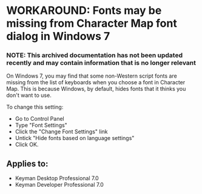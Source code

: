 # WORKAROUND: Fonts may be missing from Character Map font dialog in Windows 7

### **NOTE**: This archived documentation has not been updated recently and may contain information that is no longer relevant

On Windows 7, you may find that some non-Western script fonts are missing from the list of keyboards when you choose a font in Character Map. This is because Windows, by default, hides fonts that it thinks you don't want to use.

To change this setting:
- Go to Control Panel
- Type "Font Settings"
- Click the "Change Font Settings" link
- Untick "Hide fonts based on language settings"
- Click OK.

## Applies to:
* Keyman Desktop Professional 7.0
* Keyman Developer Professional 7.0